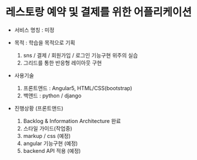 # 레스토랑 예약 및 결제를 위한 어플리케이션

* 서비스 명칭 : 미정

* 목적 : 학습을 목적으로 기획 
  1) sns / 결제 / 회원가입 / 로그인 기능구현 위주의 실습
  2) 그리드를 통한 반응형 레이아웃 구현


* 사용기술
  1) 프론트앤드 : Angular5, HTML/CSS(bootstrap)
  2) 백앤드 : python / django

* 진행상황 (프론트앤드)
  1) Backlog & Information Architecture 완료
  2) 스타일 가이드(작업중)
  3) markup / css (예정)
  4) angular 기능구현 (예정)
  5) backend API 적용 (예정)



